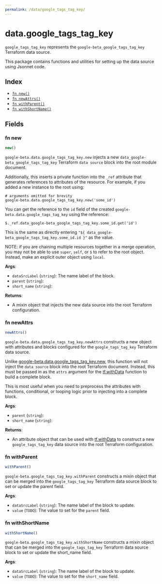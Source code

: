 ```yaml
---
permalink: /data/google_tags_tag_key/
---
```


# data.google_tags_tag_key

`google_tags_tag_key` represents the `google-beta_google_tags_tag_key` Terraform data source.



This package contains functions and utilities for setting up the data source using Jsonnet code.


## Index

* [`fn new()`](#fn-new)
* [`fn newAttrs()`](#fn-newattrs)
* [`fn withParent()`](#fn-withparent)
* [`fn withShortName()`](#fn-withshortname)

## Fields

### fn new

```ts
new()
```


`google-beta.data.google_tags_tag_key.new` injects a new `data_google-beta_google_tags_tag_key` Terraform `data source`
block into the root module document.

Additionally, this inserts a private function into the `_ref` attribute that generates references to attributes of the
resource. For example, if you added a new instance to the root using:

    # arguments omitted for brevity
    google-beta.data.google_tags_tag_key.new('some_id')

You can get the reference to the `id` field of the created `google-beta.data.google_tags_tag_key` using the reference:

    $._ref.data_google-beta_google_tags_tag_key.some_id.get('id')

This is the same as directly entering `"${ data_google-beta_google_tags_tag_key.some_id.id }"` as the value.

NOTE: if you are chaining multiple resources together in a merge operation, you may not be able to use `super`, `self`,
or `$` to refer to the root object. Instead, make an explicit outer object using `local`.

**Args**:
  - `dataSrcLabel` (`string`): The name label of the block.
  - `parent` (`string`): 
  - `short_name` (`string`): 

**Returns**:
- A mixin object that injects the new data source into the root Terraform configuration.


### fn newAttrs

```ts
newAttrs()
```


`google-beta.data.google_tags_tag_key.newAttrs` constructs a new object with attributes and blocks configured for the `google_tags_tag_key`
Terraform data source.

Unlike [google-beta.data.google_tags_tag_key.new](#fn-googletagstagkeynew), this function will not inject the `data source`
block into the root Terraform document. Instead, this must be passed in as the `attrs` argument for the
[tf.withData](https://github.com/tf-libsonnet/core/tree/main/docs#fn-withdata) function to build a complete block.

This is most useful when you need to preprocess the attributes with functions, conditional, or looping logic prior to
injecting into a complete block.

**Args**:
  - `parent` (`string`): 
  - `short_name` (`string`): 

**Returns**:
  - An attribute object that can be used with [tf.withData](https://github.com/tf-libsonnet/core/tree/main/docs#fn-withdata) to construct a new `google_tags_tag_key` data source into the root Terraform configuration.


### fn withParent

```ts
withParent()
```

`google-beta.google_tags_tag_key.withParent` constructs a mixin object that can be merged into the `google_tags_tag_key`
Terraform data source block to set or update the parent field.



**Args**:
  - `dataSrcLabel` (`string`): The name label of the block to update.
  - `value` (`TODO`): The value to set for the `parent` field.


### fn withShortName

```ts
withShortName()
```

`google-beta.google_tags_tag_key.withShortName` constructs a mixin object that can be merged into the `google_tags_tag_key`
Terraform data source block to set or update the short_name field.



**Args**:
  - `dataSrcLabel` (`string`): The name label of the block to update.
  - `value` (`TODO`): The value to set for the `short_name` field.

